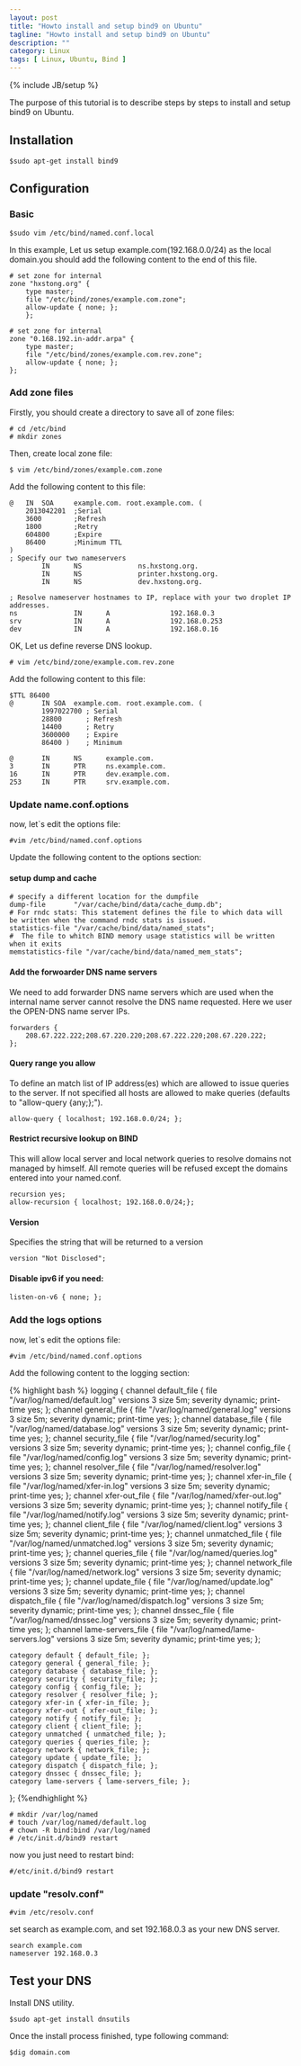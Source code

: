 ```yaml
---
layout: post
title: "Howto install and setup bind9 on Ubuntu"
tagline: "Howto install and setup bind9 on Ubuntu"
description: ""
category: Linux 
tags: [ Linux, Ubuntu, Bind ]
---
```

{% include JB/setup %}

The purpose of this tutorial is to describe steps by steps to install and setup bind9 on Ubuntu.


## Installation

	$sudo apt-get install bind9

## Configuration

### Basic

	$sudo vim /etc/bind/named.conf.local

In this example, Let us setup example.com(192.168.0.0/24) as the local domain.you should
add the following content to the end of this file.

	# set zone for internal
	zone "hxstong.org" {
		type master;
		file "/etc/bind/zones/example.com.zone";
		allow-update { none; };
		};

	# set zone for internal
	zone "0.168.192.in-addr.arpa" {
		type master;
		file "/etc/bind/zones/example.com.rev.zone";
		allow-update { none; };
	};


### Add zone files

Firstly, you should create a directory to save all of zone files:

	# cd /etc/bind
	# mkdir zones

Then, create local zone file:

	$ vim /etc/bind/zones/example.com.zone

Add the following content to this file:

	@   IN  SOA     example.com. root.example.com. (
		2013042201  ;Serial
		3600        ;Refresh
		1800        ;Retry
		604800      ;Expire
		86400       ;Minimum TTL
	)
	; Specify our two nameservers
			IN      NS              ns.hxstong.org.
			IN      NS              printer.hxstong.org.
			IN      NS              dev.hxstong.org.

	; Resolve nameserver hostnames to IP, replace with your two droplet IP addresses.
	ns              IN      A               192.168.0.3
	srv             IN      A               192.168.0.253
	dev				IN		A				192.168.0.16

OK, Let us define reverse DNS lookup.

	# vim /etc/bind/zone/example.com.rev.zone

Add the following content to this file:

	$TTL 86400
	@       IN SOA  example.com. root.example.com. (
			1997022700 ; Serial
			28800      ; Refresh
			14400      ; Retry
			3600000    ; Expire
			86400 )    ; Minimum

	@       IN      NS      example.com.
	3       IN      PTR     ns.example.com.
	16		IN		PTR		dev.example.com.
	253     IN      PTR     srv.example.com.

### Update name.conf.options

now, let`s edit the options file:

	#vim /etc/bind/named.conf.options

Update the following content to the options section:

#### setup dump and cache

	# specify a different location for the dumpfile
	dump-file       "/var/cache/bind/data/cache_dump.db";
	# For rndc stats: This statement defines the file to which data will be written when the command rndc stats is issued.
	statistics-file "/var/cache/bind/data/named_stats";
	#  The file to whitch BIND memory usage statistics will be written when it exits
	memstatistics-file "/var/cache/bind/data/named_mem_stats";

#### Add the forwoarder DNS name servers

We need to add forwarder DNS name servers which are used when the internal name server cannot resolve 
the DNS name requested. Here we user the OPEN-DNS name server IPs.

	forwarders {
		208.67.222.222;208.67.220.220;208.67.222.220;208.67.220.222;
	};

#### Query range you allow

To define an match list of IP address(es) which are allowed to issue queries to the server. 
If not specified all hosts are allowed to make queries (defaults to "allow-query {any;};").

	allow-query { localhost; 192.168.0.0/24; };

#### Restrict recursive lookup on BIND

This will allow local server and local network queries to resolve domains not managed by himself. All remote queries will be refused except the domains entered into your named.conf.

	recursion yes;
	allow-recursion { localhost; 192.168.0.0/24;};

#### Version

Specifies the string that will be returned to a version

	version "Not Disclosed";


#### Disable ipv6 if you need:

	listen-on-v6 { none; };

### Add the logs options

now, let`s edit the options file:

	#vim /etc/bind/named.conf.options

Add the following content to the logging section:

{% highlight bash %}
logging {
    channel default_file {
        file "/var/log/named/default.log" versions 3 size 5m;
        severity dynamic;
        print-time yes;
    };
    channel general_file {
        file "/var/log/named/general.log" versions 3 size 5m;
        severity dynamic;
        print-time yes;
    };
    channel database_file {
        file "/var/log/named/database.log" versions 3 size 5m;
        severity dynamic;
        print-time yes;
    };
    channel security_file {
        file "/var/log/named/security.log" versions 3 size 5m;
        severity dynamic;
        print-time yes;
    };
    channel config_file {
        file "/var/log/named/config.log" versions 3 size 5m;
        severity dynamic;
        print-time yes;
    };
    channel resolver_file {
        file "/var/log/named/resolver.log" versions 3 size 5m;
        severity dynamic;
        print-time yes;
    };
    channel xfer-in_file {
        file "/var/log/named/xfer-in.log" versions 3 size 5m;
        severity dynamic;
        print-time yes;
    };
    channel xfer-out_file {
        file "/var/log/named/xfer-out.log" versions 3 size 5m;
        severity dynamic;
        print-time yes;
    };
    channel notify_file {
        file "/var/log/named/notify.log" versions 3 size 5m;
        severity dynamic;
        print-time yes;
    };
    channel client_file {
        file "/var/log/named/client.log" versions 3 size 5m;
        severity dynamic;
        print-time yes;
    };
    channel unmatched_file {
        file "/var/log/named/unmatched.log" versions 3 size 5m;
        severity dynamic;
        print-time yes;
    };
    channel queries_file {
        file "/var/log/named/queries.log" versions 3 size 5m;
        severity dynamic;
        print-time yes;
    };
    channel network_file {
        file "/var/log/named/network.log" versions 3 size 5m;
        severity dynamic;
        print-time yes;
    };
    channel update_file {
        file "/var/log/named/update.log" versions 3 size 5m;
        severity dynamic;
        print-time yes;
    };
    channel dispatch_file {
        file "/var/log/named/dispatch.log" versions 3 size 5m;
        severity dynamic;
        print-time yes;
    };
    channel dnssec_file {
        file "/var/log/named/dnssec.log" versions 3 size 5m;
        severity dynamic;
        print-time yes;
    };
    channel lame-servers_file {
        file "/var/log/named/lame-servers.log" versions 3 size 5m;
        severity dynamic;
        print-time yes;
    };

    category default { default_file; };
    category general { general_file; };
    category database { database_file; };
    category security { security_file; };
    category config { config_file; };
    category resolver { resolver_file; };
    category xfer-in { xfer-in_file; };
    category xfer-out { xfer-out_file; };
    category notify { notify_file; };
    category client { client_file; };
    category unmatched { unmatched_file; };
    category queries { queries_file; };
    category network { network_file; };
    category update { update_file; };
    category dispatch { dispatch_file; };
    category dnssec { dnssec_file; };
    category lame-servers { lame-servers_file; };
};
{%endhighlight %}

	# mkdir /var/log/named
	# touch /var/log/named/default.log
	# chown -R bind:bind /var/log/named
	# /etc/init.d/bind9 restart


now you just need to restart bind:

	#/etc/init.d/bind9 restart

### update "resolv.conf"

	#vim /etc/resolv.conf

set search as  example.com, and set 192.168.0.3 as your new DNS server.

	search example.com
	nameserver 192.168.0.3

## Test your DNS

Install DNS utility.

	$sudo apt-get install dnsutils

Once the install process finished, type following command:

	
	$dig domain.com	
